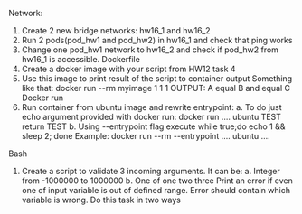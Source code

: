 Network:
1.	Create 2 new bridge networks: hw16_1 and hw16_2
2.	Run 2 pods(pod_hw1 and pod_hw2) in hw16_1  and check that ping works
3.	Change one pod_hw1 network to hw16_2 and check if pod_hw2 from hw16_1 is accessible.
Dockerfile
1.	Create a docker image with your script from HW12 task 4
2.	Use this image to print result of the script to container output
Something like that: docker run --rm myimage 1 1 1 OUTPUT: A equal B and equal C
Docker run
1.	Run container from ubuntu image and rewrite entrypoint:
a.	To do just echo argument provided with docker run: docker run  …. ubuntu TEST return TEST
b.	Using --entrypoint flag execute while true;do echo 1 && sleep 2; done
Example: docker run --rm --entrypoint …. ubuntu ….

Bash
1.	Create a script to validate 3 incoming arguments. It can be:
a.	Integer from -1000000 to 1000000
b.	One of one two three
Print an error if even one of input variable is out of defined range. Error should contain which variable is wrong.
Do this task in two ways

